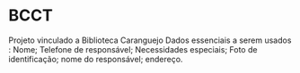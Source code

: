 # BCCT
Projeto vinculado a Biblioteca Caranguejo 
Dados essenciais a serem usados : Nome; Telefone de responsável; Necessidades especiais; Foto de identificação; nome do responsável; endereço.

